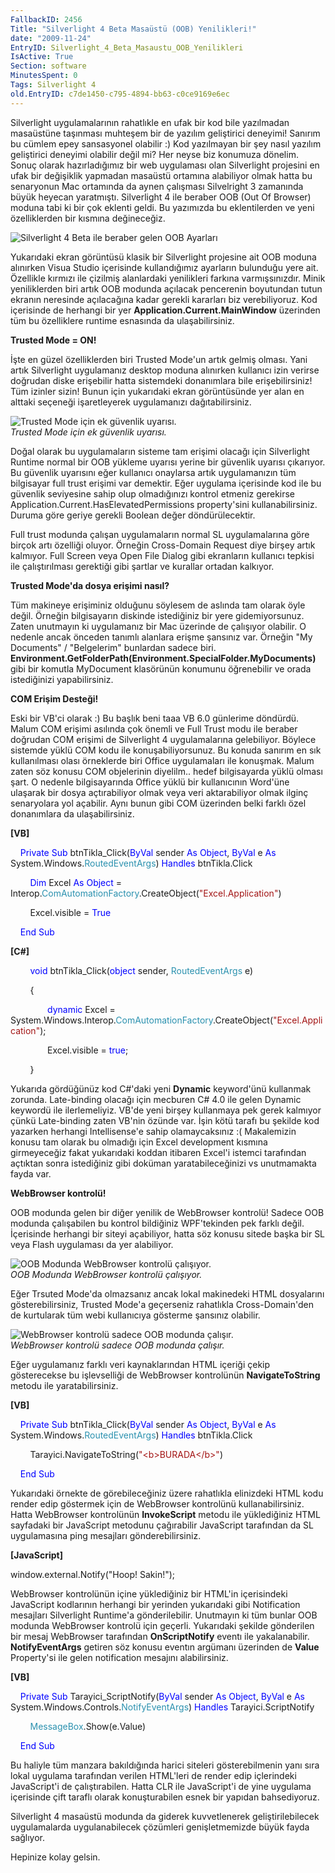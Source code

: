 ```yaml
---
FallbackID: 2456
Title: "Silverlight 4 Beta Masaüstü (OOB) Yenilikleri!"
date: "2009-11-24"
EntryID: Silverlight_4_Beta_Masaustu_OOB_Yenilikleri
IsActive: True
Section: software
MinutesSpent: 0
Tags: Silverlight 4
old.EntryID: c7de1450-c795-4894-bb63-c0ce9169e6ec
---
```

Silverlight uygulamalarının rahatlıkle en ufak bir kod bile yazılmadan
masaüstüne taşınması muhteşem bir de yazılım geliştirici deneyimi!
Sanırım bu cümlem epey sansasyonel olabilir :) Kod yazılmayan bir şey
nasıl yazılım geliştirici deneyimi olabilir değil mi? Her neyse biz
konumuza dönelim. Sonuç olarak hazırladığımız bir web uygulaması olan
Silverlight projesini en ufak bir değişiklik yapmadan masaüstü ortamına
alabiliyor olmak hatta bu senaryonun Mac ortamında da aynen çalışması
Silvelright 3 zamanında büyük heyecan yaratmıştı. Silverlight 4 ile
beraber OOB (Out Of Browser) moduna tabi ki bir çok eklenti geldi. Bu
yazımızda bu eklentilerden ve yeni özelliklerden bir kısmına
değineceğiz.

![Silverlight 4 Beta ile beraber gelen OOB
Ayarları](media/Silverlight_4_Beta_Masaustu_OOB_Yenilikleri/23112009_1.png)

Yukarıdaki ekran görüntüsü klasik bir Silverlight projesine ait OOB
moduna alınırken Visua Studio içerisinde kullandığımız ayarların
bulunduğu yere ait. Özellikle kırmızı ile çizilmiş alanlardaki
yenilikleri farkına varmışsınızdır. Minik yeniliklerden biri artık OOB
modunda açılacak pencerenin boyutundan tutun ekranın neresinde
açılacağına kadar gerekli kararları biz verebiliyoruz. Kod içerisinde de
herhangi bir yer **Application.Current.MainWindow** üzerinden tüm bu
özelliklere runtime esnasında da ulaşabilirsiniz.

**Trusted Mode = ON!**

İşte en güzel özelliklerden biri Trusted Mode'un artık gelmiş olması.
Yani artık Silverlight uygulamanız desktop moduna alınırken kullanıcı
izin verirse doğrudan diske erişebilir hatta sistemdeki donanımlara bile
erişebilirsiniz! Tüm izinler sizin! Bunun için yukarıdaki ekran
görüntüsünde yer alan en alttaki seçeneği işaretleyerek uygulamanızı
dağıtabilirsiniz.

![Trusted Mode için ek güvenlik
uyarısı.](media/Silverlight_4_Beta_Masaustu_OOB_Yenilikleri/23112009_2.png)\
*Trusted Mode için ek güvenlik uyarısı.*

Doğal olarak bu uygulamaların sisteme tam erişimi olacağı için
Silverlight Runtime normal bir OOB yükleme uyarısı yerine bir güvenlik
uyarısı çıkarıyor. Bu güvenlik uyarısını eğer kullanıcı onaylarsa artık
uygulamanızın tüm bilgisayar full trust erişimi var demektir. Eğer
uygulama içerisinde kod ile bu güvenlik seviyesine sahip olup
olmadığınızı kontrol etmeniz gerekirse
Application.Current.HasElevatedPermissions property'sini
kullanabilirsiniz. Duruma göre geriye gerekli Boolean değer
döndürülecektir.

Full trust modunda çalışan uygulamaların normal SL uygulamalarına göre
birçok artı özelliği oluyor. Örneğin Cross-Domain Request diye birşey
artık kalmıyor. Full Screen veya Open File Dialog gibi ekranların
kullanıcı tepkisi ile çalıştırılması gerektiği gibi şartlar ve kurallar
ortadan kalkıyor.

**Trusted Mode'da dosya erişimi nasıl?**

Tüm makineye erişiminiz olduğunu söylesem de aslında tam olarak öyle
değil. Örneğin bilgisayarın diskinde istediğiniz bir yere
gidemiyorsunuz. Zaten unutmayın ki uygulamanız bir Mac üzerinde de
çalışıyor olabilir. O nedenle ancak önceden tanımlı alanlara erişme
şansınız var. Örneğin "My Documents" / "Belgelerim" bunlardan sadece
biri.
**Environment.GetFolderPath(Environment.SpecialFolder.MyDocuments)**
gibi bir komutla MyDocument klasörünün konumunu öğrenebilir ve orada
istediğinizi yapabilirsiniz.

**COM Erişim Desteği!**

Eski bir VB'ci olarak :) Bu başlık beni taaa VB 6.0 günlerime döndürdü.
Malum COM erişimi asılında çok önemli ve Full Trust modu ile beraber
doğrudan COM erişimi de Silverlight 4 uygulamalarına gelebiliyor.
Böylece sistemde yüklü COM kodu ile konuşabiliyorsunuz. Bu konuda
sanırım en sık kullanılması olası örneklerde biri Office uygulamaları
ile konuşmak. Malum zaten söz konusu COM objelerinin diyelilm.. hedef
bilgisayarda yüklü olması şart. O nedenle bilgisayarında Office yüklü
bir kullanıcının Word'üne ulaşarak bir dosya açtırabiliyor olmak veya
veri aktarabiliyor olmak ilginç senaryolara yol açabilir. Aynı bunun
gibi COM üzerinden belki farklı özel donanımlara da ulaşabilirsiniz.

**[VB]**

    <span style="color: blue;">Private</span> <span
style="color: blue;">Sub</span> btnTikla\_Click(<span
style="color: blue;">ByVal</span> sender <span
style="color: blue;">As</span> <span style="color: blue;">Object</span>,
<span style="color: blue;">ByVal</span> e <span
style="color: blue;">As</span> System.Windows.<span
style="color: #2b91af;">RoutedEventArgs</span>) <span
style="color: blue;">Handles</span> btnTikla.Click

        <span style="color: blue;">Dim</span> Excel <span
style="color: blue;">As</span> <span style="color: blue;">Object</span>
= Interop.<span
style="color: #2b91af;">ComAutomationFactory</span>.CreateObject(<span
style="color: #a31515;">"Excel.Application"</span>)

        Excel.visible = <span style="color: blue;">True</span>

    <span style="color: blue;">End</span> <span
style="color: blue;">Sub</span>

**[C\#]**

        <span style="color: blue;">void</span> btnTikla\_Click(<span
style="color: blue;">object</span> sender, <span
style="color: #2b91af;">RoutedEventArgs</span> e)

        {

               <span style="color: blue;">dynamic</span> Excel =
System.Windows.Interop.<span
style="color: #2b91af;">ComAutomationFactory</span>.CreateObject(<span
style="color: #a31515;">"Excel.Application"</span>);

               Excel.visible = <span style="color: blue;">true</span>;

        }

Yukarıda gördüğünüz kod C\#'daki yeni **Dynamic** keyword'ünü kullanmak
zorunda. Late-binding olacağı için mecburen C\# 4.0 ile gelen Dynamic
keywordü ile ilerlemeliyiz. VB'de yeni birşey kullanmaya pek gerek
kalmıyor çünkü Late-binding zaten VB'nin özünde var. İşin kötü tarafı bu
şekilde kod yazarken herhangi Intellisense'e sahip olamaycaksınız :(
Makalemizin konusu tam olarak bu olmadığı için Excel development kısmına
girmeyeceğiz fakat yukarıdaki koddan itibaren Excel'i istemci tarafından
açtıktan sonra istediğiniz gibi doküman yaratabileceğinizi vs
unutmamakta fayda var.

**WebBrowser kontrolü!**

OOB modunda gelen bir diğer yenilik de WebBrowser kontrolü! Sadece OOB
modunda çalışabilen bu kontrol bildiğiniz WPF'tekinden pek farklı değil.
İçerisinde herhangi bir siteyi açabiliyor, hatta söz konusu sitede başka
bir SL veya Flash uygulaması da yer alabiliyor.

![OOB Modunda WebBrowser kontrolü
çalışıyor.](media/Silverlight_4_Beta_Masaustu_OOB_Yenilikleri/23112009_4.jpg)\
*OOB Modunda WebBrowser kontrolü çalışıyor.*

Eğer Trsuted Mode'da olmazsanız ancak lokal makinedeki HTML dosyalarını
gösterebilirsiniz, Trusted Mode'a geçerseniz rahatlıkla Cross-Domain'den
de kurtularak tüm webi kullanıcıya gösterme şansınız olabilir.

![WebBrowser kontrolü sadece OOB modunda
çalışır.](media/Silverlight_4_Beta_Masaustu_OOB_Yenilikleri/23112009_3.png)\
*WebBrowser kontrolü sadece OOB modunda çalışır.*

Eğer uygulamanız farklı veri kaynaklarından HTML içeriği çekip
gösterecekse bu işlevselliği de WebBrowser kontrolünün
**NavigateToString** metodu ile yaratabilirsiniz.

**[VB]**

    <span style="color: blue;">Private</span> <span
style="color: blue;">Sub</span> btnTikla\_Click(<span
style="color: blue;">ByVal</span> sender <span
style="color: blue;">As</span> <span style="color: blue;">Object</span>,
<span style="color: blue;">ByVal</span> e <span
style="color: blue;">As</span> System.Windows.<span
style="color: #2b91af;">RoutedEventArgs</span>) <span
style="color: blue;">Handles</span> btnTikla.Click

        Tarayici.NavigateToString(<span
style="color: #a31515;">"\<b\>BURADA\</b\>"</span>)

    <span style="color: blue;">End</span> <span
style="color: blue;">Sub</span>

Yukarıdaki örnekte de görebileceğiniz üzere rahatlıkla elinizdeki HTML
kodu render edip göstermek için de WebBrowser kontrolünü
kullanabilirsiniz. Hatta WebBrowser kontrolünün **InvokeScript** metodu
ile yüklediğiniz HTML sayfadaki bir JavaScript metodunu çağırabilir
JavaScript tarafından da SL uygulamasına ping mesajları
gönderebilirsiniz.

**[JavaScript]**

window.external.Notify("Hoop! Sakin!");

WebBrowser kontrolünün içine yüklediğiniz bir HTML'in içerisindeki
JavaScript kodlarının herhangi bir yerinden yukarıdaki gibi Notification
mesajları Silverlight Runtime'a gönderilebilir. Unutmayın ki tüm bunlar
OOB modunda WebBrowser kontrolü için geçerli. Yukarıdaki şekilde
gönderilen bir mesaj WebBrowser tarafından **OnScriptNotify** eventı ile
yakalanabilir. **NotifyEventArgs** getiren söz konusu eventın argümanı
üzerinden de **Value** Property'si ile gelen notification mesajını
alabilirsiniz.

**[VB]**

    <span style="color: blue;">Private</span> <span
style="color: blue;">Sub</span> Tarayici\_ScriptNotify(<span
style="color: blue;">ByVal</span> sender <span
style="color: blue;">As</span> <span style="color: blue;">Object</span>,
<span style="color: blue;">ByVal</span> e <span
style="color: blue;">As</span> System.Windows.Controls.<span
style="color: #2b91af;">NotifyEventArgs</span>) <span
style="color: blue;">Handles</span> Tarayici.ScriptNotify

        <span style="color: #2b91af;">MessageBox</span>.Show(e.Value)

    <span style="color: blue;">End</span> <span
style="color: blue;">Sub</span>

Bu haliyle tüm manzara bakıldığında harici siteleri gösterebilmenin yanı
sıra lokal uygulama tarafından verilen HTML'leri de render edip
içlerindeki JavaScript'i de çalıştırabilen. Hatta CLR ile JavaScript'i
de yine uygulama içerisinde çift taraflı olarak konuşturabilen esnek bir
yapıdan bahsediyoruz.

Silverlight 4 masaüstü modunda da giderek kuvvetlenerek
geliştirilebilecek uygulamalarda uygulanabilecek çözümleri
genişletmemizde büyük fayda sağlıyor.

Hepinize kolay gelsin.


